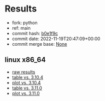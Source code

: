 # Results

- fork: python
- ref: main
- commit hash: [b0e1f9c](https://github.com/python/cpython/commit/b0e1f9c)
- commit date: 2022-11-19T20:47:09+00:00
- commit merge base: [None](https://github.com/python/cpython/commit/None)

## linux x86_64

- [raw results](bm-20221119-linux-x86_64-python-main-3.12.0a3+-b0e1f9c.json)
- [table vs. 3.10.4](bm-20221119-linux-x86_64-python-main-3.12.0a3+-b0e1f9c-vs-3.10.4.md)
- [plot vs. 3.10.4](bm-20221119-linux-x86_64-python-main-3.12.0a3+-b0e1f9c-vs-3.10.4.png)
- [table vs. 3.11.0](bm-20221119-linux-x86_64-python-main-3.12.0a3+-b0e1f9c-vs-3.11.0.md)
- [plot vs. 3.11.0](bm-20221119-linux-x86_64-python-main-3.12.0a3+-b0e1f9c-vs-3.11.0.png)

